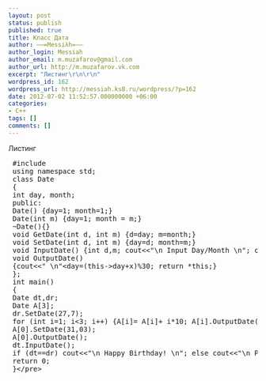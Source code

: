 ```yaml
---
layout: post
status: publish
published: true
title: Класс Дата
author: ––=Messiλh=––
author_login: Messiah
author_email: m.muzafarov@gmail.com
author_url: http://m.muzafarov.vk.com
excerpt: "Листинг\r\n\r\n"
wordpress_id: 162
wordpress_url: http://messiah.ks8.ru/wordpress/?p=162
date: 2012-07-02 11:52:57.000000000 +06:00
categories:
- C++
tags: []
comments: []
---
```

Листинг

<a id="more"></a><a id="more-162"></a>
<pre class="brush: cpp; gutter: true"> #include <iostream>
 using namespace std;
 class Date
 {
 int day, month;
 public:
 Date() {day=1; month=1;}
 Date(int m) {day=1; month = m;}
 ~Date(){}
 void GetDate(int d, int m) {d=day; m=month;}
 void SetDate(int d, int m) {day=d; month=m;}
 void InputDate() {int d,m; cout<<"\n Input Day&#47;Month \n"; cin>>d>>m; day=d; month=m;}
 void OutputDate()
 {cout<<" \n"<<day;
 switch (month) {
 case 1: cout<<" January"; break;
 case 2: cout<<" February"; break;
 case 3: cout<<" Marth"; break;
 case 4: cout<<" April"; break;
 case 5: cout<<" May"; break;
 case 6: cout<<" June"; break;
 case 7: cout<<" July"; break;
 case 8: cout<<" August"; break;
 case 9: cout<<" September"; break;
 case 10: cout<<" October"; break;
 case 11: cout<<" November"; break;
 case 12: cout<<" December"; break;
 }
 }
 friend bool CompareDate(Date &amp;X, Date &amp;Y) { return (X.day==Y.day) &amp;&amp; (X.month==Y.month);}
 int operator ==(Date Y) { return CompareDate(*this,Y);}
 Date&amp; operator +(int x)
 {this->day=(this->day+x)%30; return *this;}
 };
 int main()
 {
 Date dt,dr;
 Date A[3];
 dr.SetDate(27,7);
 for (int i=1; i<3; i++) {A[i]= A[i]+ i*10; A[i].OutputDate();}
 A[0].SetDate(31,03);
 A[0].OutputDate();
 dt.InputDate();
 if (dt==dr) cout<<"\n Happy Birthday! \n"; else cout<<"\n Please wait \n";
 return 0;
 }<&#47;pre>
